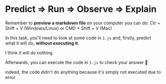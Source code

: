 # Predict => Run => Observe => Explain

Remember to **preview a markdown file** on your computer you can do:
Ctr + Shift + V (Windows/Linux) or CMD + Shift + V (Mac)

In this task, you'll need to look at some code in `1.js` and, firstly, predict what it will do, **without executing it**.

I think it will do nothing

Afterwards, you can execute the code in `1.js` to check your answer 📝

indeed, the code didn't do anything because it's simply not executed due to error